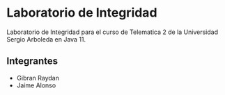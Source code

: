 # Laboratorio de Integridad
Laboratorio de Integridad para el curso de Telematica 2 de la Universidad Sergio Arboleda en Java 11.
## Integrantes
* Gibran Raydan
* Jaime Alonso
